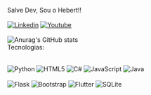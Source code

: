 Salve Dev, Sou o Hebert!!<br><br>
[![Linkedin](https://img.shields.io/badge/LinkedIn-0077B5?style=for-the-badge&logo=linkedin&logoColor=white)](www.linkedin.com/hebert-oliveira-24a8aa2b3)
[![Youtube](https://img.shields.io/badge/YouTube-FF0000?style=for-the-badge&logo=youtube&logoColor=white)](https://www.youtube.com/channel/UCD3IZ63lgIP0vqmbHHgZoNg)<br><br>
![Anurag's GitHub stats](https://github-readme-stats.vercel.app/api?username=HebSODev&theme=dark&show_icons=true)<br>
Tecnologias:
<div style="display: inline_block"><br>
<img align="center" alt="Python" src="https://img.shields.io/badge/Python-3776AB?style=for-the-badge&logo=python&logoColor=white" />
<img align="center" alt="HTML5" src="https://img.shields.io/badge/HTML-239120?style=for-the-badge&logo=html5&logoColor=white" />
<img align="center" alt="C#" src="https://img.shields.io/badge/C%23-239120?style=for-the-badge&logo=c-sharp&logoColor=white" />
<img align="center" alt="JavaScript" src="https://img.shields.io/badge/JavaScript-323330?style=for-the-badge&logo=javascript&logoColor=F7DF1E" />
<img align="center" alt="Java" src="https://img.shields.io/badge/Java-ED8B00?style=for-the-badge&logo=openjdk&logoColor=white" /><br><br>
<img align="center" alt="Flask" src="https://img.shields.io/badge/Flask-000000?style=for-the-badge&logo=flask&logoColor=white" />
<img align="center" alt="Bootstrap" src="https://img.shields.io/badge/Bootstrap-563D7C?style=for-the-badge&logo=bootstrap&logoColor=white" />
<img align="center" alt="Flutter" src="https://img.shields.io/badge/Flutter-02569B?style=for-the-badge&logo=flutter&logoColor=white" />
<img align="center" alt="SQLite" src="https://img.shields.io/badge/SQLite-07405E?style=for-the-badge&logo=sqlite&logoColor=white"/>
</div><br>

